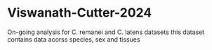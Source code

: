# Viswanath-Cutter-2024
On-going analysis for C. remanei and C. latens datasets 
this dataset contains data acorss species, sex and tissues
